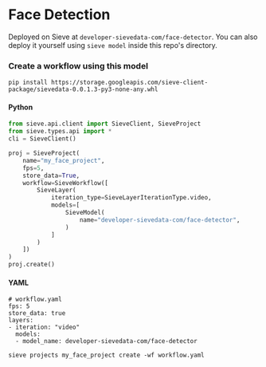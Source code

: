 # Face Detection

Deployed on Sieve at `developer-sievedata-com/face-detector`. You can also deploy it yourself using `sieve model` inside this repo's directory.

### Create a workflow using this model

`pip install https://storage.googleapis.com/sieve-client-package/sievedata-0.0.1.3-py3-none-any.whl`

#### Python
```Python
from sieve.api.client import SieveClient, SieveProject
from sieve.types.api import *
cli = SieveClient()

proj = SieveProject(
    name="my_face_project",
    fps=5,
    store_data=True,
    workflow=SieveWorkflow([
        SieveLayer(
            iteration_type=SieveLayerIterationType.video,
            models=[
                SieveModel(
                    name="developer-sievedata-com/face-detector",
                )
            ]
        )
    ])
)
proj.create()
```

#### YAML
```
# workflow.yaml
fps: 5
store_data: true
layers:
- iteration: "video"
  models: 
  - model_name: developer-sievedata-com/face-detector
```
`sieve projects my_face_project create -wf workflow.yaml`

